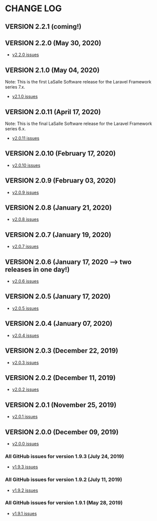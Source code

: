 # CHANGE LOG

## VERSION 2.2.1 (coming!)

## VERSION 2.2.0 (May 30, 2020)
* [v2.2.0 issues](https://github.com/LaSalleSoftware/ls-library-pkg/milestone/17closed=1)

## VERSION 2.1.0 (May 04, 2020)
Note: This is the first LaSalle Software release for the Laravel Framework series 7.x.
* [v2.1.0 issues](https://github.com/LaSalleSoftware/ls-library-pkg/milestone/16?closed=1)

## VERSION 2.0.11 (April 17, 2020)
Note: This is the final LaSalle Software release for the Laravel Framework series 6.x.
* [v2.0.11 issues](https://github.com/LaSalleSoftware/ls-library-pkg/milestone/15?closed=1)

## VERSION 2.0.10 (February 17, 2020)
* [v2.0.10 issues](https://github.com/LaSalleSoftware/ls-library-pkg/milestone/14?closed=1)

## VERSION 2.0.9 (February 03, 2020)
* [v2.0.9 issues](https://github.com/LaSalleSoftware/ls-library-pkg/milestone/13?closed=1)

## VERSION 2.0.8 (January 21, 2020)
* [v2.0.8 issues](https://github.com/LaSalleSoftware/ls-library-pkg/milestone/12?closed=1)

## VERSION 2.0.7 (January 19, 2020)
* [v2.0.7 issues](https://github.com/LaSalleSoftware/ls-library-pkg/milestone/11?closed=1)

## VERSION 2.0.6 (January 17, 2020 --> two releases in one day!)
* [v2.0.6 issues](https://github.com/LaSalleSoftware/ls-library-pkg/milestone/10?closed=1)

## VERSION 2.0.5 (January 17, 2020)
* [v2.0.5 issues](https://github.com/LaSalleSoftware/ls-library-pkg/milestone/9?closed=1)

## VERSION 2.0.4 (January 07, 2020)
* [v2.0.4 issues](https://github.com/LaSalleSoftware/ls-library-pkg/milestone/8?closed=1)

## VERSION 2.0.3 (December 22, 2019)
* [v2.0.3 issues](https://github.com/LaSalleSoftware/ls-library-pkg/milestone/7?closed=1)

## VERSION 2.0.2 (December 11, 2019)
* [v2.0.2 issues](https://github.com/LaSalleSoftware/ls-library-pkg/milestone/6?closed=1)

## VERSION 2.0.1 (November 25, 2019)
* [v2.0.1 issues](https://github.com/LaSalleSoftware/ls-library-pkg/milestone/5?closed=1)

## VERSION 2.0.0 (December 09, 2019)
* [v2.0.0 issues](https://github.com/LaSalleSoftware/ls-library-pkg/milestone/4?closed=1)

### All GitHub issues for version 1.9.3 (July 24, 2019)
* [v1.9.3 issues](https://github.com/LaSalleSoftware/ls-library-pkg/milestone/3?closed=1)

### All GitHub issues for version 1.9.2 (July 11, 2019)
* [v1.9.2 issues](https://github.com/LaSalleSoftware/ls-library-pkg/milestone/2?closed=1)


### All GitHub issues for version 1.9.1 (May 28, 2019)
* [v1.9.1 issues](https://github.com/LaSalleSoftware/ls-library-pkg/milestone/1?closed=1)
